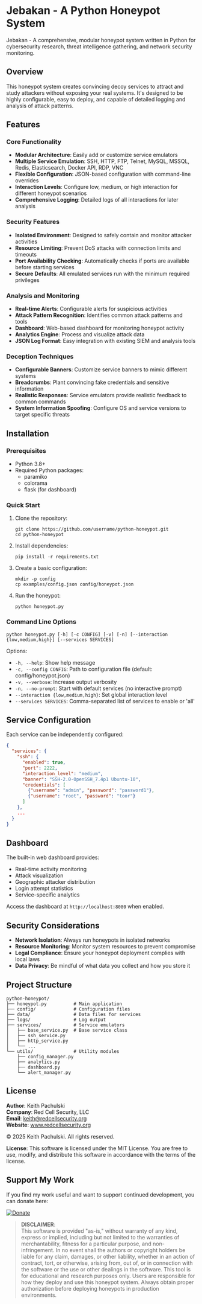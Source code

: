 # Jebakan -  A Python Honeypot System

Jebakan - A comprehensive, modular honeypot system written in Python for cybersecurity research, threat intelligence gathering, and network security monitoring.

## Overview

This honeypot system creates convincing decoy services to attract and study attackers without exposing your real systems. It's designed to be highly configurable, easy to deploy, and capable of detailed logging and analysis of attack patterns.

## Features

### Core Functionality
- **Modular Architecture**: Easily add or customize service emulators
- **Multiple Service Emulation**: SSH, HTTP, FTP, Telnet, MySQL, MSSQL, Redis, Elasticsearch, Docker API, RDP, VNC
- **Flexible Configuration**: JSON-based configuration with command-line overrides
- **Interaction Levels**: Configure low, medium, or high interaction for different honeypot scenarios
- **Comprehensive Logging**: Detailed logs of all interactions for later analysis

### Security Features
- **Isolated Environment**: Designed to safely contain and monitor attacker activities
- **Resource Limiting**: Prevent DoS attacks with connection limits and timeouts
- **Port Availability Checking**: Automatically checks if ports are available before starting services
- **Secure Defaults**: All emulated services run with the minimum required privileges

### Analysis and Monitoring
- **Real-time Alerts**: Configurable alerts for suspicious activities
- **Attack Pattern Recognition**: Identifies common attack patterns and tools
- **Dashboard**: Web-based dashboard for monitoring honeypot activity
- **Analytics Engine**: Process and visualize attack data
- **JSON Log Format**: Easy integration with existing SIEM and analysis tools

### Deception Techniques
- **Configurable Banners**: Customize service banners to mimic different systems
- **Breadcrumbs**: Plant convincing fake credentials and sensitive information
- **Realistic Responses**: Service emulators provide realistic feedback to common commands
- **System Information Spoofing**: Configure OS and service versions to target specific threats

## Installation

### Prerequisites
- Python 3.8+
- Required Python packages:
  - paramiko
  - colorama
  - flask (for dashboard)

### Quick Start

1. Clone the repository:
   ```
   git clone https://github.com/username/python-honeypot.git
   cd python-honeypot
   ```

2. Install dependencies:
   ```
   pip install -r requirements.txt
   ```

3. Create a basic configuration:
   ```
   mkdir -p config
   cp examples/config.json config/honeypot.json
   ```

4. Run the honeypot:
   ```
   python honeypot.py
   ```

### Command Line Options

```
python honeypot.py [-h] [-c CONFIG] [-v] [-n] [--interaction {low,medium,high}] [--services SERVICES]
```

Options:
- `-h, --help`: Show help message
- `-c, --config CONFIG`: Path to configuration file (default: config/honeypot.json)
- `-v, --verbose`: Increase output verbosity
- `-n, --no-prompt`: Start with default services (no interactive prompt)
- `--interaction {low,medium,high}`: Set global interaction level
- `--services SERVICES`: Comma-separated list of services to enable or 'all'

## Service Configuration

Each service can be independently configured:

```json
{
  "services": {
    "ssh": {
      "enabled": true,
      "port": 2222,
      "interaction_level": "medium",
      "banner": "SSH-2.0-OpenSSH_7.4p1 Ubuntu-10",
      "credentials": [
        {"username": "admin", "password": "password1"},
        {"username": "root", "password": "toor"}
      ]
    },
    ...
  }
}
```

## Dashboard

The built-in web dashboard provides:
- Real-time activity monitoring
- Attack visualization
- Geographic attacker distribution
- Login attempt statistics
- Service-specific analytics

Access the dashboard at `http://localhost:8080` when enabled.

## Security Considerations

- **Network Isolation**: Always run honeypots in isolated networks
- **Resource Monitoring**: Monitor system resources to prevent compromise
- **Legal Compliance**: Ensure your honeypot deployment complies with local laws
- **Data Privacy**: Be mindful of what data you collect and how you store it

## Project Structure

```
python-honeypot/
├── honeypot.py          # Main application
├── config/              # Configuration files
├── data/                # Data files for services
├── logs/                # Log output
├── services/            # Service emulators
│   ├── base_service.py  # Base service class
│   ├── ssh_service.py
│   ├── http_service.py
│   └── ...
└── utils/               # Utility modules
    ├── config_manager.py
    ├── analytics.py
    ├── dashboard.py
    └── alert_manager.py
```

## License

**Author**: Keith Pachulski  
**Company**: Red Cell Security, LLC  
**Email**: keith@redcellsecurity.org  
**Website**: www.redcellsecurity.org  

© 2025 Keith Pachulski. All rights reserved.

**License**: This software is licensed under the MIT License. You are free to use, modify, and distribute this software in accordance with the terms of the license.

## Support My Work

If you find my work useful and want to support continued development, you can donate here:

[![Donate](https://img.shields.io/badge/Donate-PayPal-blue.svg)](https://paypal.me/sec0ps)

> **DISCLAIMER**:  
> This software is provided "as-is," without warranty of any kind, express or implied, including but not limited to the warranties of merchantability, fitness for a particular purpose, and non-infringement. In no event shall the authors or copyright holders
> be liable for any claim, damages, or other liability, whether in an action of contract, tort, or otherwise, arising from, out of, or in connection with the software or the use or other dealings in the software.
> This tool is for educational and research purposes only. Users are responsible for how they deploy and use this honeypot system. Always obtain proper authorization before deploying honeypots in production environments.
